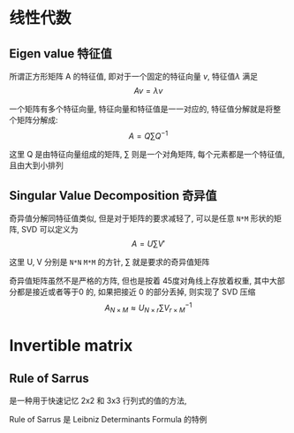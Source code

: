 # 线性代数  



## Eigen value 特征值  

所谓正方形矩阵 A 的特征值, 即对于一个固定的特征向量 $v$, 特征值$\lambda$ 满足
$$Av=\lambda v$$

一个矩阵有多个特征向量, 特征向量和特征值是一一对应的, 特征值分解就是将整个矩阵分解成:
$$A=Q\sum Q^{-1}$$

这里 Q 是由特征向量组成的矩阵, $\sum$ 则是一个对角矩阵, 每个元素都是一个特征值, 且由大到小排列  


## Singular Value Decomposition  奇异值 

奇异值分解同特征值类似, 但是对于矩阵的要求减轻了, 可以是任意 `N*M` 形状的矩阵, SVD 可以定义为
$$A=U\sum V'$$

这里 U, V 分别是 `N*N` `M*M` 的方针, $\sum$ 就是要求的奇异值矩阵 

奇异值矩阵虽然不是严格的方阵, 但也是按着 45度对角线上存放着权重, 其中大部分都是接近或者等于0 的, 如果把接近 0 的部分丢掉, 则实现了 SVD 压缩
$$A_{N\times M}\approx U_{N\times r}\sum V_{r\times M}^{-1}$$
 


# Invertible matrix


## Rule of Sarrus

是一种用于快速记忆 2x2 和 3x3 行列式的值的方法, 

Rule of Sarrus 是 Leibniz Determinants Formula 的特例


